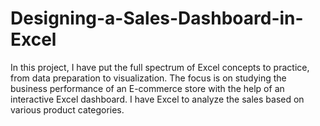 # Designing-a-Sales-Dashboard-in-Excel
In this project, I have put the full spectrum of Excel concepts to practice, 
from data preparation to visualization. The focus is on studying the business 
performance of an E-commerce store with the help of an interactive Excel 
dashboard. I have Excel to analyze the sales based on various product 
categories. 
